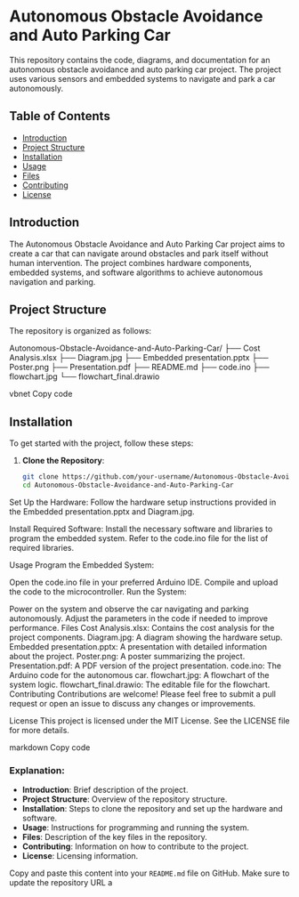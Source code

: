 
# Autonomous Obstacle Avoidance and Auto Parking Car

This repository contains the code, diagrams, and documentation for an autonomous obstacle avoidance and auto parking car project. The project uses various sensors and embedded systems to navigate and park a car autonomously.

## Table of Contents

- [Introduction](#introduction)
- [Project Structure](#project-structure)
- [Installation](#installation)
- [Usage](#usage)
- [Files](#files)
- [Contributing](#contributing)
- [License](#license)

## Introduction

The Autonomous Obstacle Avoidance and Auto Parking Car project aims to create a car that can navigate around obstacles and park itself without human intervention. The project combines hardware components, embedded systems, and software algorithms to achieve autonomous navigation and parking.

## Project Structure

The repository is organized as follows:

Autonomous-Obstacle-Avoidance-and-Auto-Parking-Car/
├── Cost Analysis.xlsx
├── Diagram.jpg
├── Embedded presentation.pptx
├── Poster.png
├── Presentation.pdf
├── README.md
├── code.ino
├── flowchart.jpg
└── flowchart_final.drawio

vbnet
Copy code

## Installation

To get started with the project, follow these steps:

1. **Clone the Repository**:
   ```bash
   git clone https://github.com/your-username/Autonomous-Obstacle-Avoidance-and-Auto-Parking-Car.git
   cd Autonomous-Obstacle-Avoidance-and-Auto-Parking-Car
Set Up the Hardware: Follow the hardware setup instructions provided in the Embedded presentation.pptx and Diagram.jpg.

Install Required Software: Install the necessary software and libraries to program the embedded system. Refer to the code.ino file for the list of required libraries.

Usage
Program the Embedded System:

Open the code.ino file in your preferred Arduino IDE.
Compile and upload the code to the microcontroller.
Run the System:

Power on the system and observe the car navigating and parking autonomously.
Adjust the parameters in the code if needed to improve performance.
Files
Cost Analysis.xlsx: Contains the cost analysis for the project components.
Diagram.jpg: A diagram showing the hardware setup.
Embedded presentation.pptx: A presentation with detailed information about the project.
Poster.png: A poster summarizing the project.
Presentation.pdf: A PDF version of the project presentation.
code.ino: The Arduino code for the autonomous car.
flowchart.jpg: A flowchart of the system logic.
flowchart_final.drawio: The editable file for the flowchart.
Contributing
Contributions are welcome! Please feel free to submit a pull request or open an issue to discuss any changes or improvements.

License
This project is licensed under the MIT License. See the LICENSE file for more details.

markdown
Copy code

### Explanation:

- **Introduction**: Brief description of the project.
- **Project Structure**: Overview of the repository structure.
- **Installation**: Steps to clone the repository and set up the hardware and software.
- **Usage**: Instructions for programming and running the system.
- **Files**: Description of the key files in the repository.
- **Contributing**: Information on how to contribute to the project.
- **License**: Licensing information.

Copy and paste this content into your `README.md` file on GitHub. Make sure to update the repository URL a
